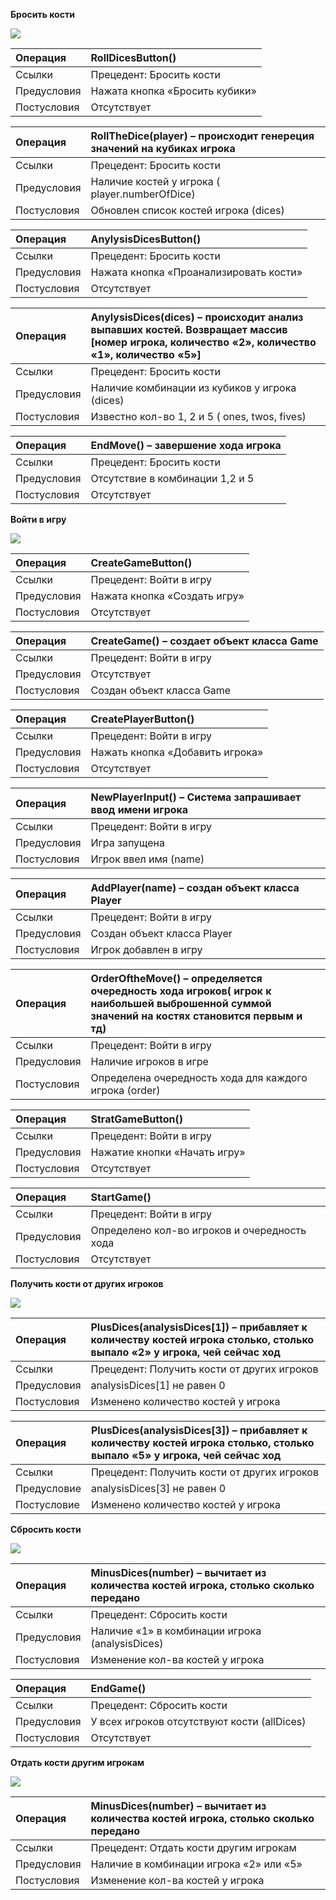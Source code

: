 ﻿**Бросить кости**

![](media/for_4_lab/roll2.png)

|**Операция**|RollDicesButton()|
| :- | :- |
|Ссылки|Прецедент: Бросить кости|
|Предусловия|Нажата кнопка «Бросить кубики»|
|Постусловия|Отсутствует|

|**Операция**|**RollTheDice(player) – происходит генереция значений на кубиках игрока**|
| :- | :- |
|Ссылки|Прецедент: Бросить кости|
|Предусловия|Наличие костей у игрока ( player.numberOfDice)|
|Постусловия|Обновлен список костей игрока (dices)|

|Операция|**AnylysisDicesButton()**|
| :- | :- |
|Ссылки|Прецедент: Бросить кости|
|Предусловия|Нажата кнопка «Проанализировать кости»|
|Постусловия|Отсутствует|

|**Операция**|**AnylysisDices(dices) – происходит анализ выпавших костей. Возвращает массив [номер игрока, количество «2», количество «1», количество «5»]**|
| :- | :- |
|Ссылки|Прецедент: Бросить кости|
|Предусловия|Наличие комбинации из кубиков у игрока (dices)|
|Постусловия|Известно кол-во 1, 2 и 5 ( ones, twos, fives)|

|**Операция**|**EndMove() – завершение хода игрока**|
| :- | :- |
|Ссылки|Прецедент: Бросить кости|
|Предусловия|Отсутствие в комбинации 1,2 и 5|
|Постусловия|Отсутствует|

**Войти в игру**

![](media/for_4_lab/enter2.png)

|Операция|CreateGameButton()|
| :- | :- |
|Ссылки|Прецедент: Войти в игру|
|Предусловия|Нажата кнопка «Создать игру»|
|Постусловия|Отсутствует|

|**Операция**|**CreateGame() – создает объект класса Game**|
| :- | :- |
|Ссылки|Прецедент: Войти в игру|
|Предусловия|Отсутствует|
|Постусловия|Создан объект класса Game|

|Операция|CreatePlayerButton()|
| :- | :- |
|Ссылки|Прецедент: Войти в игру|
|Предусловия|Нажать кнопка «Добавить игрока»|
|Постусловия|Отсутствует|

|**Операция**|**NewPlayerInput() – Система запрашивает ввод имени игрока**|
| :- | :- |
|Ссылки|Прецедент: Войти в игру|
|Предусловия|Игра запущена|
|Постусловия|Игрок ввел имя (name)|

|**Операция**|**AddPlayer(name) – создан объект класса Player**|
| :- | :- |
|Ссылки|Прецедент: Войти в игру|
|Предусловия|Создан объект класса Player|
|Постусловия|Игрок добавлен в игру |

|**Операция**|**OrderOftheMove() – определяется очередность хода игроков( игрок к наибольшей выброшенной суммой значений на костях становится первым и тд)**|
| :- | :- |
|Ссылки|Прецедент: Войти в игру|
|Предусловия|Наличие игроков в игре |
|Постусловия|Определена очередность хода для каждого игрока (order)|

|Операция|StratGameButton()|
| :- | :- |
|Ссылки|Прецедент: Войти в игру|
|Предусловия|Нажатие кнопки «Начать игру»|
|Постусловия|Отсутствует|

|**Операция**|**StartGame()**|
| :- | :- |
|Ссылки|Прецедент: Войти в игру|
|Предусловия|Определено кол-во игроков и очередность хода|
|Постусловия|Отсутствует|

**Получить кости от других игроков**

![](media/for_4_lab/get2.png)

|**Операция**|**PlusDices(analysisDices[1]) – прибавляет к количеству костей игрока столько, столько выпало «2» у игрока, чей сейчас ход**|
| :- | :- |
|Ссылки|Прецедент: Получить кости от других игроков|
|Предусловия|analysisDices[1] не равен 0|
|Постусловия|Изменено количество костей у игрока|

|**Операция**|**PlusDices(analysisDices[3]) – прибавляет к количеству костей игрока столько, столько выпало «5» у игрока, чей сейчас ход**|
| :- | :- |
|Ссылки|Прецедент: Получить кости от других игроков|
|Предусловие|analysisDices[3] не равен 0|
|Постусловие|Изменено количество костей у игрока|

**Сбросить кости**

![](media/for_4_lab/reset2.png)

|**Операция**|**MinusDices(number)  – вычитает из количества костей игрока, столько сколько передано**|
| :- | :- |
|Ссылки|Прецедент: Сбросить кости|
|Предусловия|Наличие «1» в комбинации игрока (analysisDices)|
|Постусловия|Изменение кол-ва костей у игрока|

|**Операция**|**EndGame()**|
| :- | :- |
|Ссылки|Прецедент: Сбросить кости|
|Предусловия|У всех игроков отсутствуют кости (allDices)|
|Постусловия|Отсутствует|

**Отдать кости другим игрокам**

![](media/for_4_lab/give2.png)

|**Операция**|**MinusDices(number) – вычитает из количества костей игрока, столько сколько передано**|
| :- | :- |
|Ссылки|Прецедент: Отдать кости другим игрокам|
|Предусловия|Наличие в комбинации игрока «2» или «5»|
|Постусловия|Изменение кол-ва костей у игрока|

